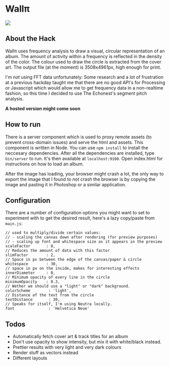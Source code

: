 # Wallπ
![](https://dl.dropbox.com/u/4905073/web%20UI.png)

## About the Hack
Wallπ uses frequency analysis to draw a visual, circular representation of an album. The amount of activity within a frequency is reflected in the density of the color. The colour used to draw the circle is extracted from the cover art. The output file (at the moment) is 3508x4961px, high enough for print.

I'm _not_ using FFT data unfortunately: Some research and a lot of frustration at a previous hackday taught me that there are no good API's for Processing or Javascript which would allow me to get frequency data in a non-realtime fashion, so this time I decided to use The Echonest's segment pitch analysis.

**A hosted version might come soon**

## How to run
There is a server component which is used to proxy remote assets (to prevent cross-domain issues) and serve the html and assets. This component is written in Node. You can use `npm install` to install the neccesary dependencies. After all the dependencies are installed, type `bin/server` to run. It's then available at `localhost:9100`. Open index.html for instructions on how to load an album.

After the image has loading, your browser might crash a lot, the only way to export the image that I found to _not_ crash the browser is by copying the image and pasting it in Photoshop or a similar application.

## Configuration
There are a number of configuration options you might want to set to experiment with to get the desired result, here's a lazy copy/paste from `main.js`:

    // used to multiply/divide certain values:
    // - scaling the canvas down after rendering (for preview purposes)
    // - scaling up font and whitespace size as it appears in the preview
    scaleFactor       : 8,
    // Reduces the amount of data with this factor
    slimFactor        : 2,
    // Space in px between the edge of the canvas/paper & circle
    whitespace        : 30,
    // space in px on the inside, makes for interesting effects
    innerDiameter     : 0,
    // Minimum opacity of every line in the circle
    minimumOpacity    : 0.3,
    // Wether we should use a "light" or "dark" background.
    colorScheme        : 'light',
    // Distance of the text from the circle
    textDistance       : 30,
    // Speaks for itself, I'm using Neutra locally.
    font               : 'Helvetica Neue'

## Todos
-  Automatically fetch cover art & track titles for an album
-  Don't use opacity to show intensity, but mix it with white/black instead.
-  Prettier results with very light and very dark colours
-  Render stuff as vectors instead
-  Different layouts
